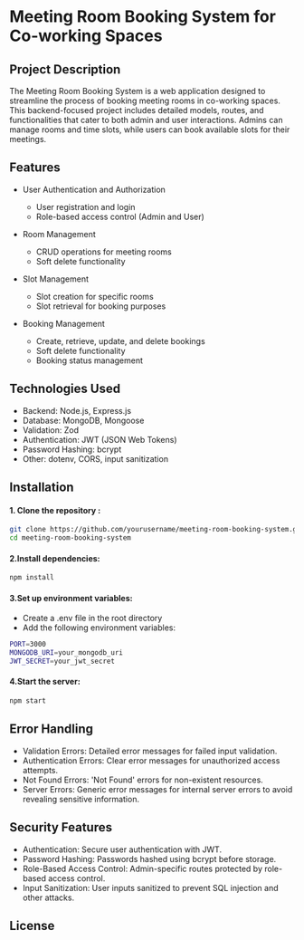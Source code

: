 # Meeting Room Booking System for Co-working Spaces

## Project Description

The Meeting Room Booking System is a web application designed to streamline the process of booking meeting rooms in co-working spaces. This backend-focused project includes detailed models, routes, and functionalities that cater to both admin and user interactions. Admins can manage rooms and time slots, while users can book available slots for their meetings.

## Features

- User Authentication and Authorization
  - User registration and login
  - Role-based access control (Admin and User)
- Room Management

  - CRUD operations for meeting rooms
  - Soft delete functionality

- Slot Management

  - Slot creation for specific rooms
  - Slot retrieval for booking purposes

- Booking Management

  - Create, retrieve, update, and delete bookings
  - Soft delete functionality
  - Booking status management

## Technologies Used

- Backend: Node.js, Express.js
- Database: MongoDB, Mongoose
- Validation: Zod
- Authentication: JWT (JSON Web Tokens)
- Password Hashing: bcrypt
- Other: dotenv, CORS, input sanitization

## Installation

#### 1. Clone the repository :

```bash
git clone https://github.com/yourusername/meeting-room-booking-system.git
cd meeting-room-booking-system

```

#### 2.Install dependencies:

```bash
npm install
```

#### 3.Set up environment variables:

- Create a .env file in the root directory
- Add the following environment variables:

```bash
PORT=3000
MONGODB_URI=your_mongodb_uri
JWT_SECRET=your_jwt_secret
```

#### 4.Start the server:

```bash
npm start
```

## Error Handling

- Validation Errors: Detailed error messages for failed input validation.
- Authentication Errors: Clear error messages for unauthorized access attempts.
- Not Found Errors: 'Not Found' errors for non-existent resources.
- Server Errors: Generic error messages for internal server errors to avoid revealing sensitive information.

## Security Features

- Authentication: Secure user authentication with JWT.
- Password Hashing: Passwords hashed using bcrypt before storage.
- Role-Based Access Control: Admin-specific routes protected by role-based access control.
- Input Sanitization: User inputs sanitized to prevent SQL injection and other attacks.

## License
